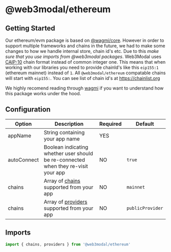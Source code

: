 # @web3modal/ethereum

## Getting Started

Our ethereum/evm package is based on [@wagmi/core](https://wagmi.sh/). However in order to support multiple frameworks and chains in the future, we had to make some changes to how we handle internal store, chain id's etc. Due to this _make sure that you use imports from @web3modal packages_.
Web3Modal uses [CAIP-10](https://github.com/ChainAgnostic/CAIPs/blob/master/CAIPs/caip-10.md) chain format instead of common integer one. This means that when working with our libraries you need to provide chainId's like this `eip155:1` (ethereum mainnet) instead of `1`. All `@web3modal/ethereum` compatable chains will start with `eip155:`. You can see list of chain id's at https://chainlist.org

We highly recomend reading through [wagmi](https://wagmi.sh/) if you want to understand how this package works under the hood.

## Configuration

| Option      | Description                                                                        | Required | Default          |
| ----------- | ---------------------------------------------------------------------------------- | -------- | ---------------- |
| appName     | String containing your app name                                                    | YES      |                  |
| autoConnect | Boolean indicating whether user should be re-connected when they re-visit your app | NO       | `true`           |
| chains      | Array of [chains](./src/utils/wagmiTools.ts) supported from your app               | NO       | `mainnet`        |
| chains      | Array of [providers](./src/utils/wagmiTools.ts) supported from your app            | NO       | `publicProvider` |

## Imports

```ts
import { chains, providers } from '@web3modal/ethereum'
```
